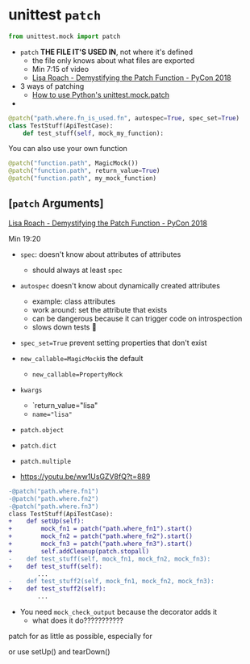 # unittest `patch`

```python
from unittest.mock import patch
```

-   `patch` **THE FILE IT'S USED IN**, not where it's defined
    -   the file only knows about what files are exported
    -   Min 7:15 of video
    -   [Lisa Roach - Demystifying the Patch Function - PyCon 2018](https://fullchee-reminders.netlify.app/link/1893)
-   3 ways of patching
    -   [How to use Python's unittest.mock.patch](https://fullchee-reminders.netlify.app/link/2142)
- 

```python
@patch("path.where.fn_is_used.fn", autospec=True, spec_set=True)
class TestStuff(ApiTestCase):
    def test_stuff(self, mock_my_function):
```


You can also use your own function
```python
@patch("function.path", MagicMock())
@patch("function.path", return_value=True)
@patch("function.path", my_mock_function)
```

## [`patch` Arguments]

[Lisa Roach - Demystifying the Patch Function - PyCon 2018](https://fullchee-reminders.netlify.app/link/1893)

Min 19:20

-   `spec`: doesn't know about attributes of attributes
    -   should always at least `spec`
-   `autospec` doesn't know about dynamically created attributes
    -   example: class attributes
    -   work around: set the attribute that exists
    -   can be dangerous because it can trigger code on introspection
    -   slows down tests 🐌
-   `spec_set=True` prevent setting properties that don't exist
-   `new_callable=MagicMock`is the default
    -   `new_callable=PropertyMock`
-   `kwargs`
    -   `return_value="lisa"
    -   `name="lisa"`
-   `patch.object`
-   `patch.dict`
-   `patch.multiple`

-   https://youtu.be/ww1UsGZV8fQ?t=889

```diff
-@patch("path.where.fn1")
-@patch("path.where.fn2")
-@patch("path.where.fn3")
class TestStuff(ApiTestCase):
+    def setUp(self):
+        mock_fn1 = patch("path.where_fn1").start()
+        mock_fn2 = patch("path.where_fn2").start()
+        mock_fn3 = patch("path.where_fn3").start()
+        self.addCleanup(patch.stopall)
-    def test_stuff(self, mock_fn1, mock_fn2, mock_fn3):
+    def test_stuff(self):
        ...
-    def test_stuff2(self, mock_fn1, mock_fn2, mock_fn3):
+    def test_stuff2(self):
        ...
```

-   You need `mock_check_output` because the decorator adds it
    -   what does it do???????????

patch for as little as possible, especially for

or use setUp() and tearDown()
